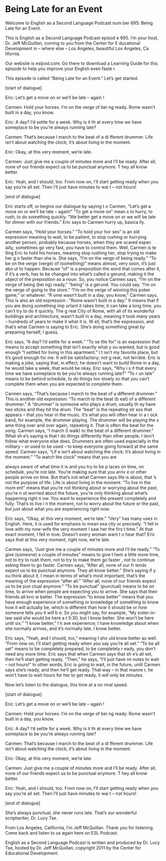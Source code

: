 # Being Late for an Event

Welcome to English as a Second Language Podcast num ber 695: Being Late for an Event.

This is English as a Second Language Podcast episod e 695.  I’m your host, Dr. Jeff McQuillan, coming to you from the Center for E ducational Development in – where else – Los Angeles, beautiful Los Angeles, Ca lifornia.

Our website is eslpod.com.  Go there to download a Learning Guide for this episode to help you improve your English even faste r.

This episode is called “Being Late for an Event.”  Let’s get started.

[start of dialogue]

Eric:  Let’s get a move on or we’ll be late – again !

Carmen:  Hold your horses.  I’m on the verge of bei ng ready.  Rome wasn’t built in a day, you know.

Eric:  A day?  I’d settle for a week.  Why is it th at every time we have someplace to be you’re always running late?

Carmen:  That’s because I march to the beat of a di fferent drummer.  Life isn’t about watching the clock; it’s about living in the moment.

Eric:  Okay, at this very moment, we’re late.

Carmen:  Just give me a couple of minutes more and I’ll be ready.  After all, none of our friends expect us to be punctual anymore.  T hey all know better.

Eric:  Yeah, and I should, too.  From now on, I’ll start getting ready when you say you’re all set.  Then I’ll just have minutes to wai t – not hours!

[end of dialogue]

Eric starts off, or begins our dialogue by saying t o Carmen, “Let’s get a move on or we’ll be late – again!”  “To get a move on” mean s to hurry, to rush, to do something quickly.  “We better get a move on or we will be late for dinner with our friends.”  Eric says to Carmen hurry up, basica lly.

Carmen says, “Hold your horses.”  “To hold your hor ses” is an old expression meaning to wait, to be patient, to stop rushing or hurrying another person, probably because horses, when they are scared espec ially, sometimes go very fast, you have to control them.  Well, Carmen is te lling Eric to hold his horses, meaning stop rushing her, stop trying to make her g o faster than she is.  She says, “I’m on the verge of being ready.”  “To be on  the verge (verge) of (something)” means almost, very soon, it’s just abo ut to happen.  Because “of” is a preposition the word that comes after it, if it’s  a verb, has to be changed into what’s called a gerund, making it the object of the  preposition as a noun.  So, you notice Carmen says, “I’m on the verge of being (bei ng) ready,” “being” is a gerund.  You could say, “I’m on the verge of going to the store.”  “I’m on the verge of winning this poker game,” or whatever.  “R ome wasn’t built in a day, you know,” Carmen says.  This is also an old expression : “Rome wasn’t built in a day.”  It means that if you are doing something imp ortant it takes time; it can take a long time, you can’t try to do it quickly.  The g reat City of Rome, with all of its wonderful buildings and architecture, wasn’t built in a day, meaning it took many years – hundreds of years to make it what it is.  W ell, that’s the expression, and that’s what Carmen is saying to Eric.  She’s doing something great by preparing herself, I guess.

Eric says, “A day?  I’d settle for a week.”  “To se ttle for” is an expression that means to accept something that isn’t exactly what y ou wanted, but is good enough “I settled for living in this apartment.”  I t isn’t my favorite place, but it’s good enough for me.  It will be satisfactory; not g reat, not terrible.  Eric is making a joke, saying that, in effect, he doesn’t want to build Rome in a day, he would take a week, that would be okay.  Eric says, “Why i s it that every time we have someplace to be you’re always running late?”  “To r un late” means to be behind schedule, to do things too slowly so that you can’t  complete them when you are expected to complete them.

Carmen says, “That’s because I march to the beat of  a different drummer.”  This is another old expression: “To march to the beat (b eat) of a different drummer.” A “drummer” is someone who plays a drum, usually th ey have two sticks and they hit the drum.  The “beat” is the repeating str ess that appears – that you hear in the music.  It’s what you will often hear in a r ock band, for example, the drummer playing.  The drummer will be playing the s ame thing over and over again, repeating it.  That is often the beat for the song.  Carmen says, “I march (I walk) to the beat of a different drummer.”  What sh e’s saying is that I do things differently than other people, I don’t follow what everyone else does.  Drummers are often used especially in the military – or used  to be used – to keep everyone going forward at the same speed.  Carmen says, “Lif e isn’t about watching the clock; it’s about living in the moment.”  “To watch  the clock” means that you are

always aware of what time it is and you try to be p laces on time, on schedule, you’re not late.  You’re making sure that you arriv e or other people arrive on time. But that’s not what Carmen says life is about, that ’s not the purpose of life.  Life is about living in the moment.  “To live in the mom ent” means that you’re not thinking about or worrying about the past, you’re n ot worried about the future, you’re only thinking about what’s happening right n ow.  You want to experience the present completely and fully.  That’s to live i n the moment, not to worry about the future or the past, but just about what you are  experiencing right now.

Eric says, “Okay, at this very moment, we’re late.”   “Very” has many uses in English.  Here, it is used for emphasis to mean exa ctly or precisely.  “I fell in love with my now-wife the very moment I saw her the firs t time.”  At that exact moment, I fell in love.  Doesn’t every woman want t o hear that?  Eric says that at this very moment, right now, we’re late.

Carmen says, “Just give me a couple of minutes more  and I’ll be ready.”  “To give (someone) a couple of minutes” means to give t hem a little more time, not to try to rush them, not to try to make them go faster , not to continue asking them to go faster.  Carmen says, “After all, none of our fr iends expect us to be punctual anymore.  They all know better.”  She’s saying if y ou think about it, I mean in terms of what’s most important; that’s the meaning of the expression “after all.” “After all, none of our friends expect us to be pun ctual anymore.”  “To be punctual” (punctual) means to be on time, to arrive  when people are expecting you to arrive.  She says that their friends all kno w better.  The expression “to know better” means that you have enough experience of something or knowledge of something to know how it will actually  be, which is different than how it should be or how someone tells you it will b e.  So you might say, for example, “My sister-in-law said she would be here a t 5:30, but I know better. She won’t be here until six.”  “I know better,” I h ave experience; I have knowledge about when she normally arrives, and it’s  normally late.  I know better.

Eric says, “Yeah, and I should, too,” meaning I sho uld know better as well. “From now on, I’ll start getting ready when you say  you’re all set.”  “To be all set” means to be completely prepared, to be completely r eady, you don’t need any more time.  Eric says that when Carmen says that sh e’s all set, then he’ll start getting ready.  “Then,” he says, “I’ll just have mi nutes to wait – not hours!”  In other words, Eric is going to wait, in the future, until Carmen says she’s ready, and then he’ll get ready.  That way – in that manne r, he won’t have to wait hours for her to get ready, it will only be minutes.

Now let’s listen to the dialogue, this time at a no rmal speed.

[start of dialogue]

Eric:  Let’s get a move on or we’ll be late – again !

Carmen:  Hold your horses.  I’m on the verge of bei ng ready.  Rome wasn’t built in a day, you know.

Eric:  A day?  I’d settle for a week.  Why is it th at every time we have someplace to be you’re always running late?

Carmen:  That’s because I march to the beat of a di fferent drummer.  Life isn’t about watching the clock; it’s about living in the moment.

Eric:  Okay, at this very moment, we’re late.

Carmen:  Just give me a couple of minutes more and I’ll be ready.  After all, none of our friends expect us to be punctual anymore.  T hey all know better.

Eric:  Yeah, and I should, too.  From now on, I’ll start getting ready when you say you’re all set.  Then I’ll just have minutes to wai t – not hours!

[end of dialogue]

She’s always punctual; she never runs late.  That’s  our wonderful scriptwriter, Dr. Lucy Tse.

From Los Angeles, California, I’m Jeff McQuillan.  Thank you for listening.  Come back and listen to us again here on ESL Podcast.

English as a Second Language Podcast is written and  produced by Dr. Lucy Tse, hosted by Dr. Jeff McQuillan, copyright 2011 by the  Center for Educational Development.

